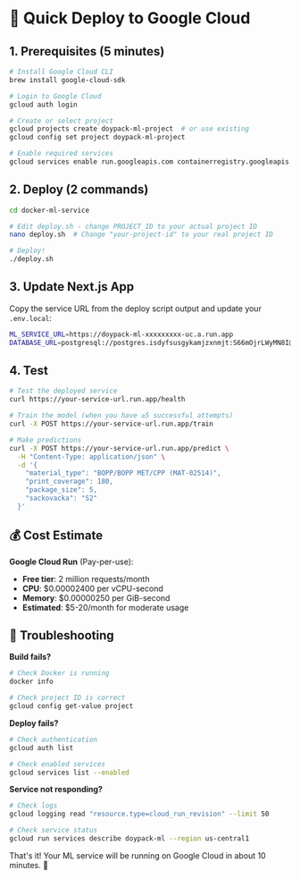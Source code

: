 # 🚀 Quick Deploy to Google Cloud

## 1. Prerequisites (5 minutes)

```bash
# Install Google Cloud CLI
brew install google-cloud-sdk

# Login to Google Cloud
gcloud auth login

# Create or select project
gcloud projects create doypack-ml-project  # or use existing
gcloud config set project doypack-ml-project

# Enable required services
gcloud services enable run.googleapis.com containerregistry.googleapis.com
```

## 2. Deploy (2 commands)

```bash
cd docker-ml-service

# Edit deploy.sh - change PROJECT_ID to your actual project ID
nano deploy.sh  # Change "your-project-id" to your real project ID

# Deploy!
./deploy.sh
```

## 3. Update Next.js App

Copy the service URL from the deploy script output and update your `.env.local`:

```bash
ML_SERVICE_URL=https://doypack-ml-xxxxxxxxx-uc.a.run.app
DATABASE_URL=postgresql://postgres.isdyfsusgykamjzxnmjt:S66mOjrLWyMN8I@aws-1-eu-central-1.pooler.supabase.com:6543/postgres
```

## 4. Test

```bash
# Test the deployed service
curl https://your-service-url.run.app/health

# Train the model (when you have ≥5 successful attempts)
curl -X POST https://your-service-url.run.app/train

# Make predictions
curl -X POST https://your-service-url.run.app/predict \
  -H "Content-Type: application/json" \
  -d '{
    "material_type": "BOPP/BOPP MET/CPP (MAT-02514)",
    "print_coverage": 180,
    "package_size": 5,
    "sackovacka": "S2"
  }'
```

## 💰 Cost Estimate

**Google Cloud Run** (Pay-per-use):
- **Free tier**: 2 million requests/month
- **CPU**: $0.00002400 per vCPU-second
- **Memory**: $0.00000250 per GiB-second
- **Estimated**: $5-20/month for moderate usage

## 🔧 Troubleshooting

**Build fails?**
```bash
# Check Docker is running
docker info

# Check project ID is correct
gcloud config get-value project
```

**Deploy fails?**
```bash
# Check authentication
gcloud auth list

# Check enabled services
gcloud services list --enabled
```

**Service not responding?**
```bash
# Check logs
gcloud logging read "resource.type=cloud_run_revision" --limit 50

# Check service status
gcloud run services describe doypack-ml --region us-central1
```

That's it! Your ML service will be running on Google Cloud in about 10 minutes. 🎉
